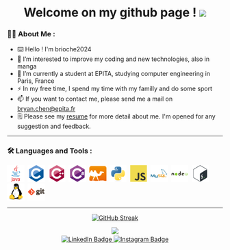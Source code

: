 <h1 align="center">
  Welcome on my github page !
  <img src="https://media.giphy.com/media/tKys00Ye9maGtn9pcq/giphy.gif" width="50"/>
</h1>

### :man_technologist: About Me :
- ⌨️ Hello ! I'm brioche2024
- 👀 I’m interested to improve my coding and new technologies, also in manga
- 🌱 I’m currently a student at EPITA, studying computer engineering in Paris, France
- :zap: In my free time, I spend my time with my familly and do some sport
- 📫 If you want to contact me, please send me a mail on bryan.chen@epita.fr
- 🗒️ Please see my [resume](CV_2022-06-12_Bryan_Chen.pdf) for more detail about me. I'm opened for any suggestion and feedback.


---
### :hammer_and_wrench: Languages and Tools :
<div>
  <img src="https://github.com/devicons/devicon/blob/master/icons/java/java-original-wordmark.svg" title="Java" alt="Java" width="40" height="40"/>&nbsp;
  <img src="https://github.com/devicons/devicon/blob/master/icons/c/c-original.svg" title="C" alt="C" width="40" height="40"/>&nbsp;
  <img src="https://github.com/devicons/devicon/blob/master/icons/cplusplus/cplusplus-original.svg" title="C++" alt="cplusplus" width="40" height="40"/>&nbsp;
  <img src="https://github.com/devicons/devicon/blob/master/icons/csharp/csharp-original.svg" title="C#" alt="Firebase" width="40" height="40"/>&nbsp;
  <img src="https://github.com/devicons/devicon/blob/master/icons/ocaml/ocaml-original.svg" title="ocaml" alt="ocaml" width="40" height="40"/>&nbsp;
  <img src="https://github.com/devicons/devicon/blob/master/icons/python/python-original.svg" title="Python" alt="Redux " width="40" height="40"/>&nbsp;
  <img src="https://github.com/devicons/devicon/blob/master/icons/javascript/javascript-original.svg" title="JavaScript" alt="JavaScript" width="40" height="40"/>&nbsp;
  <img src="https://github.com/devicons/devicon/blob/master/icons/mysql/mysql-original-wordmark.svg" title="MySQL"  alt="MySQL" width="40" height="40"/>&nbsp;
  <img src="https://github.com/devicons/devicon/blob/master/icons/nodejs/nodejs-original-wordmark.svg" title="NodeJS" alt="NodeJS" width="40" height="40"/>&nbsp;
  <img src="https://github.com/devicons/devicon/blob/master/icons/bash/bash-original.svg" title="Bash" alt="NodeJS" width="40" height="40"/>&nbsp;
  <img src="https://github.com/devicons/devicon/blob/master/icons/linux/linux-original.svg" title="Linux" alt="NodeJS" width="40" height="40"/>&nbsp;
  <img src="https://github.com/devicons/devicon/blob/master/icons/git/git-original-wordmark.svg" title="Git" **alt="Git" width="40" height="40"/>
</div>

<div id="header" align="center">
  
---
[![GitHub Streak](http://github-readme-streak-stats.herokuapp.com?user=brioche2024&theme=dark&background=000000)](https://git.io/streak-stats)
  
  <img src="https://media.giphy.com/media/M9gbBd9nbDrOTu1Mqx/giphy.gif" width="150"/>
</div>

<div id="badges" align="center">
  <a href="https://www.linkedin.com/in/bryan-chen-epita">
    <img src="https://img.shields.io/badge/LinkedIn-blue?style=for-the-badge&logo=linkedin&logoColor=white" alt="LinkedIn Badge"/>
  </a>
  <a href="https://www.instagram.com/bryanchxn/">
    <img src="https://img.shields.io/badge/Instagram-red?style=for-the-badge&logo=instagram&logoColor=white" alt="Instagram Badge"/>
  </a>
</div>
